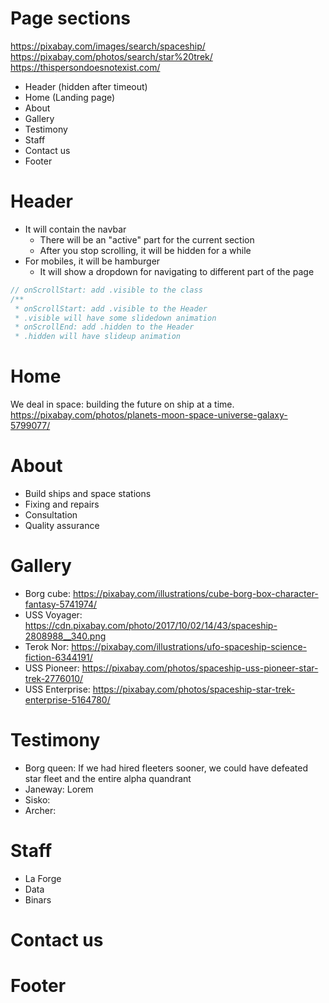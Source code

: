 # Page sections

https://pixabay.com/images/search/spaceship/
https://pixabay.com/photos/search/star%20trek/
https://thispersondoesnotexist.com/

- Header (hidden after timeout)
- Home (Landing page)
- About
- Gallery
- Testimony
- Staff
- Contact us
- Footer

# Header

- It will contain the navbar
  - There will be an "active" part for the current section
  - After you stop scrolling, it will be hidden for a while
- For mobiles, it will be hamburger
  - It will show a dropdown for navigating to different part of the page

```ts
// onScrollStart: add .visible to the class
/**
 * onScrollStart: add .visible to the Header
 * .visible will have some slidedown animation
 * onScrollEnd: add .hidden to the Header
 * .hidden will have slideup animation
```

# Home

We deal in space: building the future on ship at a time.
https://pixabay.com/photos/planets-moon-space-universe-galaxy-5799077/

# About

- Build ships and space stations
- Fixing and repairs
- Consultation
- Quality assurance

# Gallery

- Borg cube: https://pixabay.com/illustrations/cube-borg-box-character-fantasy-5741974/
- USS Voyager: https://cdn.pixabay.com/photo/2017/10/02/14/43/spaceship-2808988__340.png
- Terok Nor: https://pixabay.com/illustrations/ufo-spaceship-science-fiction-6344191/
- USS Pioneer: https://pixabay.com/photos/spaceship-uss-pioneer-star-trek-2776010/
- USS Enterprise: https://pixabay.com/photos/spaceship-star-trek-enterprise-5164780/

# Testimony

- Borg queen: If we had hired fleeters sooner, we could have defeated star fleet and the entire alpha quandrant
- Janeway: Lorem
- Sisko:
- Archer:

# Staff

- La Forge
- Data
- Binars

# Contact us

# Footer
